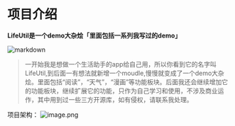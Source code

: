 # 项目介绍

**LifeUtil是一个demo大杂烩「里面包括一系列我写过的demo」**


![markdown](https://www.mdeditor.com/images/logos/markdown.png "markdown")


> 一开始我是想做一个生活助手的app给自己用，所以你看到它的名字叫LifeUtil,到后面一有想法就新增一个moudle,慢慢就变成了一个demo大杂烩。里面包括“阅读”，“天气”，“漫画”等功能板块。后面我还会继续增加它的功能板块，继续扩展它的功能，只作为自己学习和使用，不涉及商业运作，其中用到过一些三方开源库，如有侵权，请联系我处理。


项目架构：
![image.png](https://upload-images.jianshu.io/upload_images/2843561-345d53dd6ccfed5d.png?imageMogr2/auto-orient/strip%7CimageView2/2/w/1240)


